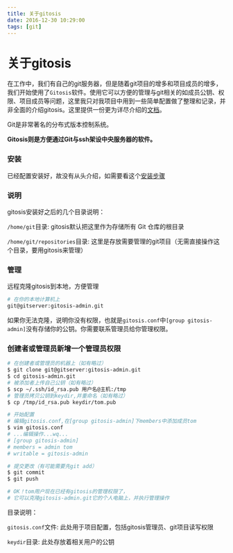 ```yaml
---
title: 关于gitosis
date: 2016-12-30 10:29:00
tags: [git]
---
```


# 关于gitosis

在工作中，我们有自己的git服务器，但是随着git项目的增多和项目成员的增多，我们开始使用了`Gitosis`软件。使用它可以方便的管理与git相关的如成员公钥、权限、项目成员等问题，这里我只对我项目中用到一些简单配置做了整理和记录，并非全面的介绍gitosis。这里提供一份更为详尽介绍的[文档](https://git-scm.com/book/zh/v1/%E6%9C%8D%E5%8A%A1%E5%99%A8%E4%B8%8A%E7%9A%84-Git-Gitosis)。

Git是非常著名的分布式版本控制系统。

**Gitosis则是方便通过Git与ssh架设中央服务器的软件。**


### 安装

已经配置安装好，故没有从头介绍，如需要看这个[安装步骤](https://git-scm.com/book/zh/v1/%E6%9C%8D%E5%8A%A1%E5%99%A8%E4%B8%8A%E7%9A%84-Git-Gitosis)

### 说明

gitosis安装好之后的几个目录说明：

` /home/git `目录: gitosis默认把这里作为存储所有 Git 仓库的根目录

`/home/git/repositories`目录: 这里是存放需要管理的git项目（无需直接操作这个目录，要用gitosis来管理） 

### 管理

远程克隆gitosis到本地，方便管理

```bash
# 在你的本地计算机上
git@gitserver:gitosis-admin.git
```

如果你无法克隆，说明你没有权限，也就是`gitosis.conf`中`[group gitosis-admin]`没有存储你的公钥。你需要联系管理员给你管理权限。

### 创建者或管理员新增一个管理员权限

```bash
# 在创建者或管理员的机器上（如有略过）
$ git clone git@gitserver:gitosis-admin.git
$ cd gitosis-admin.git
# 被添加者上传自己公钥（如有略过）
$ scp ~/.ssh/id_rsa.pub 用户名@主机:/tmp
# 管理员拷贝公钥到keydir,并重命名（如有略过）
$ cp /tmp/id_rsa.pub keydir/tom.pub

# 开始配置
# 编辑gitosis.conf,在[group gitosis-admin]下members中添加成员tom
$ vim gitosis.conf
# ...编辑操作...wq...
# [group gitosis-admin]
# members = admin tom
# writable = gitosis-admin

# 提交更改（有可能需要先git add）
$ git commit
$ git push

# OK！tom用户现在已经有gitosis的管理权限了，
# 它可以克隆gitosis-admin.git它的个人电脑上，并执行管理操作

```
目录说明：

`gitosis.conf`文件: 此处用于项目配置，包括gitosis管理员、git项目读写权限

`keydir`目录: 此处存放着相关用户的公钥


